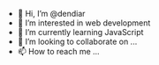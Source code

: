 - 👋 Hi, I’m @dendiar
- 👀 I’m interested in web development
- 🌱 I’m currently learning JavaScript
- 💞️ I’m looking to collaborate on ...
- 📫 How to reach me ...

<!---
dendiar/dendiar is a ✨ special ✨ repository because its `README.md` (this file) appears on your GitHub profile.
You can click the Preview link to take a look at your changes.
--->
